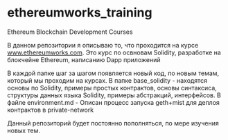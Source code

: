 # ethereumworks_training
Ethereum Blockchain Development Courses

В данном репозитории я описываю то, что проходится на курсе www.ethereumworks.com. Это курс по освновам Solidity, 
разработке на блокчейне Ethereum, написанию Dapp приложений

В каждой папке шаг за шагом появляется новый код, по новым темам, который мы проходим на курсах.
В папке base_solidity - находятся основы по Solidity, примеры простых контрактов, основы синтаксиса, структуры данных языка Solidity,
примеры абстракций, интерфейсов.
В файле environment.md - Описан процесс запуска geth+mist для деплоя контрактов в private-network

Данный репозиторий будет постоянно пополняться, по мере изучения новых тем.
